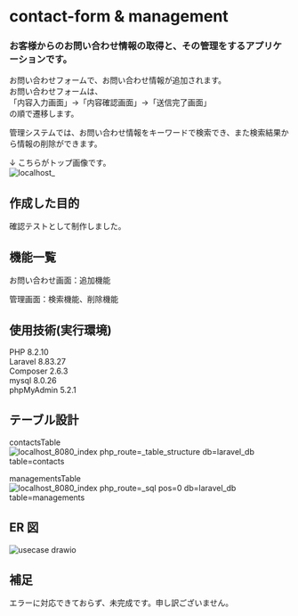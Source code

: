 # contact-form & management

### お客様からのお問い合わせ情報の取得と、その管理をするアプリケーションです。

お問い合わせフォームで、お問い合わせ情報が追加されます。  
お問い合わせフォームは、  
「内容入力画面」→「内容確認画面」→「送信完了画面」  
の順で遷移します。

管理システムでは、お問い合わせ情報をキーワードで検索でき、また検索結果から情報の削除ができます。

↓ こちらがトップ画像です。  
![localhost_](https://github.com/ibukina/2023_nakamura_advance/assets/142294463/1cfc662b-abba-4284-9656-23ceda8b8711)

## 作成した目的

確認テストとして制作しました。

## 機能一覧

お問い合わせ画面：追加機能

管理画面：検索機能、削除機能

## 使用技術(実行環境)

PHP 8.2.10  
Laravel 8.83.27  
Composer 2.6.3  
mysql 8.0.26  
phpMyAdmin 5.2.1

## テーブル設計

contactsTable  
![localhost_8080_index php_route=_table_structure db=laravel_db table=contacts](https://github.com/ibukina/2023_nakamura_advance/assets/142294463/c2bdd216-c50b-4802-9129-21059cb636e0)

managementsTable  
![localhost_8080_index php_route=_sql pos=0 db=laravel_db table=managements](https://github.com/ibukina/2023_nakamura_advance/assets/142294463/708be2a9-ad17-4746-85c6-fda89fe8f750)

## ER 図

![usecase drawio](https://github.com/ibukina/2023_nakamura_advance/assets/142294463/964cf92c-1878-422b-876b-1f20510ef441)

## 補足

エラーに対応できておらず、未完成です。申し訳ございません。
